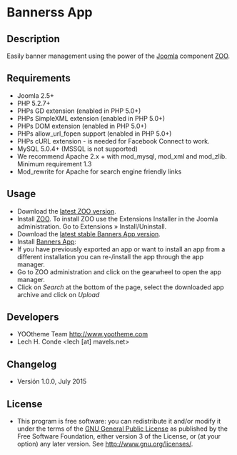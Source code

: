 Bannerss App
============

## Description
Easily banner management using the power of the [Joomla](http://www.joomla.org/ "Joomla! The CMS Trusted By Millions for their Websites") component [ZOO](http://yootheme.com/zoo/ "ZOO A flexible and powerful content application builder to manage your content").

## Requirements
* Joomla 2.5+
* PHP 5.2.7+
* PHPs GD extension (enabled in PHP 5.0+)
* PHPs SimpleXML extension (enabled in PHP 5.0+)
* PHPs DOM extension (enabled in PHP 5.0+)
* PHPs allow_url_fopen support (enabled in PHP 5.0+)
* PHPs cURL extension - is needed for Facebook Connect to work.
* MySQL 5.0.4+ (MSSQL is not supported)
* We recommend Apache 2.x + with mod_mysql, mod_xml and mod_zlib. Minimum requirement 1.3
* Mod_rewrite for Apache for search engine friendly links

## Usage
* Download the [latest ZOO version](http://yootheme.com/zoo/downloads "Download the latest ZOO version").
* Install [ZOO](http://yootheme.com/zoo/ "ZOO A flexible and powerful content application builder to manage your content"). To install ZOO use the Extensions Installer in the Joomla administration. Go to Extensions » Install/Uninstall.
* Download the [latest stable Banners App version](https://github.com/ZooSpring/banners/archive/master.zip "Banners App (master)").
* Install [Banners App](https://github.com/ZooSpring/banners "A simple ZOO Banners App"):
 * If you have previously exported an app or want to install an app from a different installation you can re-/install the app through the app manager.
 * Go to ZOO administration and click on the gearwheel to open the app manager.
 * Click on *Search* at the bottom of the page, select the downloaded app archive and click on *Upload*

## Developers
* YOOtheme Team <http://www.yootheme.com>
* Lech H. Conde <lech [at] mavels.net>

## Changelog
* Versión 1.0.0, July 2015

## License
* This program is free software: you can redistribute it and/or modify it under the terms of the [GNU General Public License](http://www.gnu.org/licenses/ "GNU General Public License") as published by the Free Software Foundation, either version 3 of the License, or (at your option) any later version. See <http://www.gnu.org/licenses/>.